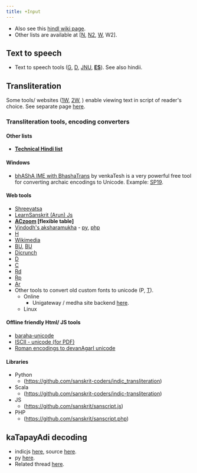 ```yaml
---
title: +Input
---
```


- Also see this [hindI wiki page](http://hi.wikipedia.org/wiki/%E0%A4%B5%E0%A4%BF%E0%A4%95%E0%A4%BF%E0%A4%AA%E0%A5%80%E0%A4%A1%E0%A4%BF%E0%A4%AF%E0%A4%BE:%E0%A4%87%E0%A4%A3%E0%A5%8D%E0%A4%9F%E0%A4%B0%E0%A4%A8%E0%A5%87%E0%A4%9F_%E0%A4%AA%E0%A4%B0_%E0%A4%B9%E0%A4%BF%E0%A4%A8%E0%A5%8D%E0%A4%A6%E0%A5%80_%E0%A4%95%E0%A5%87_%E0%A4%B8%E0%A4%BE%E0%A4%A7%E0%A4%A8#Hindi_Text_to_Speech_.28_TTS_.29_and_Speech_to_Text_Tools).
- Other lists are available at \[[N](http://sanskritdocuments.org/processing_tools/), [N2](http://sanskritlinks.blogspot.com/2010_03_01_archive.html), [W](http://hi.wikipedia.org/wiki/Hindi_Computing_Resources_on_the_Internet#Hindi_Text_Analysis.2C_Text_Processing_and_Concordance), W2\].


## Text to speech
- Text to speech tools ([G](http://translate.google.com/#hi/en/%E0%A4%A4%E0%A4%A4%E0%A5%8B%20%E0%A4%B0%E0%A4%BE%E0%A4%B5%E0%A4%A3%E0%A4%A8%E0%A5%80%E0%A4%A4%E0%A4%BE%E0%A4%AF%E0%A4%BE%E0%A4%83%20%E0%A4%B8%E0%A5%80%E0%A4%A4%E0%A4%BE%E0%A4%AF%E0%A4%BE%E0%A4%83%20%E0%A4%B6%E0%A4%A4%E0%A5%8D%E0%A4%B0%E0%A5%81%E0%A4%95%E0%A4%B0%E0%A5%8D%E0%A4%B6%E0%A4%A8%E0%A4%83%20%E0%A5%A4%0A%E0%A4%87%E0%A4%AF%E0%A5%87%E0%A4%B7%20%E0%A4%AA%E0%A4%A6%E0%A4%AE%E0%A4%A8%E0%A5%8D%E0%A4%B5%E0%A5%87%E0%A4%B7%E0%A5%8D%E0%A4%9F%E0%A5%81%E0%A4%82%20%E0%A4%9A%E0%A4%BE%E0%A4%B0%E0%A4%A3%E0%A4%BE%E0%A4%9A%E0%A4%B0%E0%A4%BF%E0%A4%A4%E0%A5%87%20%E0%A4%AA%E0%A4%A5%E0%A4%BF%20%E0%A5%A4%E0%A5%A4), [D](http://dhvani.sourceforge.net/), [JNU](https://groups.google.com/forum/#!topic/sanskrit-programmers/q88i732oruU), [**ES**](http://sourceforge.net/projects/espeak/?source=typ_redirect)). See also hindii.


## Transliteration
Some tools/ websites ([1W](http://sahityam.net/wiki/Main_Page), [2W](http://stotrasamhita.net/wiki/Main_Page), ) enable viewing text in script of reader's choice. See separate page [here](../content/site_transliteration/).

### Transliteration tools, encoding converters
#### Other lists
- **[Technical Hindi list](https://sites.google.com/site/technicalhindi/home/converters)**

#### Windows
- [bhAShA IME with BhashaTrans](https://sites.google.com/site/bhashaime/) by venkaTesh is a very powerful free tool for converting archaic encodings to Unicode. Example: [SP19](https://groups.google.com/forum/#!topic/sanskrit-programmers/n5cX1-NJLww). 

#### Web tools
- [Shreevatsa](http://shreevatsa.appspot.com/sanskrit/transliterate.html)
- [LearnSanskrit (Arun) Js](http://learnsanskrit.org/tools/sanscript)
- **[ACzoom](https://www.aczoom.com/itrans/online/) \[flexible table\]**
- [Vindodh's aksharamukha](http://www.virtualvinodh.com/aksaramukha) - [py](https://github.com/virtualvinodh/aksharamukha), [php](https://github.com/nareshv/aksharamukha)
- [H](http://sanskrit.uohyd.ac.in/scl/transliteration/)
- [Wikimedia](https://github.com/wikimedia/jquery.ime/)
- [BU](http://sanskrit1.ccv.brown.edu/tomcat/sl/TranscodeText), [BU](http://sanskrit1.ccv.brown.edu/Sanskrit/SanskritTransliterate/index2.html)
- [Dicrunch](http://www.granthamandira.com/diCrunch/diCrunch.php)
- [D](http://www.aai.uni-hamburg.de/indtib/INDOLIPI/Indolipi.htm)
- [C](http://sktutils.com/)
- [Rd](http://rishida.net/scripts/uniview/)
- [Rp](http://people.w3.org/rishida/scripts/pickers/devanagari/)
- [Ar](http://www.sanskrit-sanscrito.com.ar/en/essentials_software/index2_software.shtml)
- Other tools to convert old custom fonts to unicode (P, [T](http://hindi-store.tipsadda.com/2010/11/all-hindi-font-converters.html)).
  - Online
      - Unigateway / medha site backend [here](http://sourceforge.net/projects/unigateway/?source=typ_redirect).
  - Linux


#### Offline friendly Html/ JS tools
- [baraha-unicode](/fonts/tools/Baraha-to-Unicode-to-Baraha%20Converter01.htm)
- [ISCII - unicode (for PDF)](/fonts/tools/ISCII_to_Unicode_to_ISCII_Converter_16_(for_PDF_files).htm)
- [Roman encodings to devanAgarI unicode](/fonts/tools/Roman%20Encodings%20to%20Devanagari%20%20Converter_05.html)

#### Libraries
- Python
  - (https://github.com/sanskrit-coders/indic_transliteration)
- Scala
  - (https://github.com/sanskrit-coders/indic-transliteration)
- JS
  - (https://github.com/sanskrit/sanscript.js)
- PHP
  - (https://github.com/sanskrit/sanscript.php)

## kaTapayAdi decoding
- indicjs [here](http://indicjs.github.io/katapayadi/), source [here](https://github.com/indicjs/katapayadi).
- py [here](https://github.com/diadara/silpa-katapayadi-numbers).
- Related thread [here](https://groups.google.com/forum/#!searchin/sanskrit-programmers/katapayadi|sort:date/sanskrit-programmers/N7B_mbhe68M/up8kBxQpAAAJ).